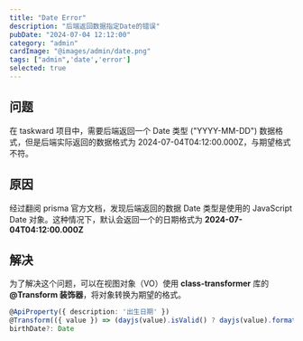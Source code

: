 ```yaml
---
title: "Date Error"
description: "后端返回数据指定Date的错误"
pubDate: "2024-07-04 12:12:00"
category: "admin"
cardImage: "@images/admin/date.png"
tags: ["admin",'date','error']
selected: true
---
```


## 问题

在 taskward 项目中，需要后端返回一个 Date 类型 ("YYYY-MM-DD") 数据格式，但是后端实际返回的数据格式为 2024-07-04T04:12:00.000Z，与期望格式不符。

## 原因

经过翻阅 prisma 官方文档，发现后端返回的数据 Date 类型是使用的 JavaScript Date 对象。这种情况下，默认会返回一个的日期格式为 **2024-07-04T04:12:00.000Z**

## 解决

为了解决这个问题，可以在视图对象（VO）使用 **class-transformer** 库的 **@Transform 装饰器**，将对象转换为期望的格式。

```ts
@ApiProperty({ description: '出生日期' })
@Transform(({ value }) => (dayjs(value).isValid() ? dayjs(value).format('YYYY-MM-DD') : null))
birthDate?: Date
```
